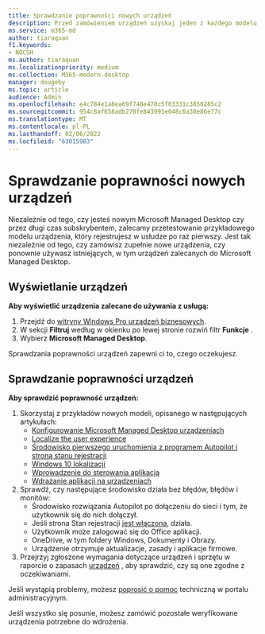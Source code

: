 ```yaml
---
title: Sprawdzanie poprawności nowych urządzeń
description: Przed zamówieniem urządzeń uzyskaj jeden z każdego modelu i przetestuj go
ms.service: m365-md
author: tiaraquan
f1.keywords:
- NOCSH
ms.author: tiaraquan
ms.localizationpriority: medium
ms.collection: M365-modern-desktop
manager: dougeby
ms.topic: article
audience: Admin
ms.openlocfilehash: e4c784e1a8ea69f748e470c5f03331c3850285c2
ms.sourcegitcommit: 954c8af658adb270fe843991e048c6a30e86e77c
ms.translationtype: MT
ms.contentlocale: pl-PL
ms.lasthandoff: 02/06/2022
ms.locfileid: "63015983"
---
```

# <a name="validate-new-devices"></a>Sprawdzanie poprawności nowych urządzeń

Niezależnie od tego, czy jesteś nowym Microsoft Managed Desktop czy przez długi czas subskrybentem, zalecamy przetestowanie przykładowego modelu urządzenia, który rejestrujesz w usłudze po raz pierwszy. Jest tak niezależnie od tego, czy zamówisz zupełnie nowe urządzenia, czy ponownie używasz istniejących, w tym urządzeń zalecanych do Microsoft Managed Desktop.

## <a name="view-devices"></a>Wyświetlanie urządzeń

**Aby wyświetlić urządzenia zalecane do używania z usługą:**

1. Przejdź do [witryny Windows Pro urządzeń biznesowych](https://www.microsoft.com/en-us/windowsforbusiness/view-all-devices).
1. W sekcji **Filtruj** według w okienku po lewej stronie rozwiń filtr **Funkcje** .
1. Wybierz **Microsoft Managed Desktop**.

Sprawdzania poprawności urządzeń zapewni ci to, czego oczekujesz.

## <a name="validate-devices"></a>Sprawdzanie poprawności urządzeń

**Aby sprawdzić poprawność urządzeń:**

1. Skorzystaj z przykładów nowych modeli, opisanego w następujących artykułach:
    - [Konfigurowanie Microsoft Managed Desktop urządzeniach](set-up-devices.md)
    - [Localize the user experience](localization.md)
    - [Środowisko pierwszego uruchomienia z programem Autopilot i stroną stanu rejestracji](esp-first-run.md)
    - [Windows 10 lokalizacji](device-location.md)
    - [Wprowadzenie do sterowania aplikacją](get-started-app-control.md)
    - [Wdrażanie aplikacji na urządzeniach](deploy-apps.md)
2. Sprawdź, czy następujące środowisko działa bez błędów, błędów i monitów:
    - Środowisko rozwiązania Autopilot po dołączeniu do sieci i tym, że użytkownik się do nich dołączył.
    - Jeśli strona Stan rejestracji [jest włączona](esp-first-run.md), działa.
    - Użytkownik może zalogować się do Office aplikacji.
    - OneDrive, w tym foldery Windows, Dokumenty i Obrazy.
    - Urządzenie otrzymuje aktualizacje, zasady i aplikacje firmowe.
3. Przejrzyj zgłoszone wymagania dotyczące urządzeń i sprzętu w raporcie o zapasach [urządzeń](../working-with-managed-desktop/device-inventory-report.md) , aby sprawdzić, czy są one zgodne z oczekiwaniami.

Jeśli wystąpią problemy, możesz [poprosić o pomoc](../working-with-managed-desktop/admin-support.md) techniczną w portalu administracyjnym.

Jeśli wszystko się posunie, możesz zamówić pozostałe weryfikowane urządzenia potrzebne do wdrożenia.
